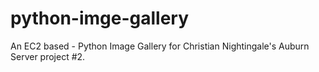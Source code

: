 # python-imge-gallery
An EC2 based - Python Image Gallery for Christian Nightingale's Auburn Server project #2.

